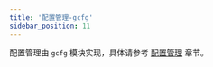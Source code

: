 ```yaml
---
title: '配置管理-gcfg'
sidebar_position: 11
---
```


配置管理由 `gcfg` 模块实现，具体请参考 [配置管理](output/goframe-v2.4-md/核心组件-重点/配置管理) 章节。